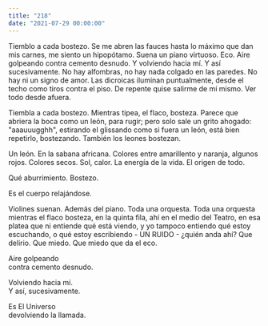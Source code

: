 ```yaml
---
title: "218"
date: "2021-07-29 00:00:00"
---
```


Tiemblo a cada bostezo. Se me abren las fauces hasta lo máximo que dan mis carnes, me siento un hipopótamo. Suena un piano virtuoso. Eco. Aire golpeando contra cemento desnudo. Y volviendo hacia mí. Y así sucesivamente. No hay alfombras, no hay nada colgado en las paredes. No hay ni un signo de amor. Las dicroicas iluminan puntualmente, desde el techo como tiros contra el piso. De repente quise salirme de mí mismo. Ver todo desde afuera.

Tiembla a cada bostezo. Mientras tipea, el flaco, bosteza. Parece que abriera la boca como un león, para rugir; pero solo sale un grito ahogado: "aaauuugghh", estirando el glissando como si fuera un león, está bien repetirlo, bostezando. También los leones bostezan.

Un león. En la sabana africana. Colores entre amarillento y naranja, algunos rojos. Colores secos. Sol, calor. La energía de la vida. El origen de todo.

Qué aburrimiento. Bostezo.

Es el cuerpo relajándose.

Violines suenan. Además del piano. Toda una orquesta. Toda una orquesta mientras el flaco bosteza, en la quinta fila, ahí en el medio del Teatro, en esa platea que ni entiende qué está viendo, y yo tampoco entiendo qué estoy escuchando, o qué estoy escribiendo - UN RUIDO - ¿quién anda ahí? Que delirio. Que miedo. Que miedo que da el eco.

Aire golpeando\
contra cemento desnudo.

Volviendo hacia mí.\
Y así, sucesivamente.

Es El Universo\
devolviendo la llamada.

